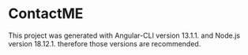 # ContactME

This project was generated with Angular-CLI version 13.1.1. and Node.js version 18.12.1. therefore those versions are recommended.
